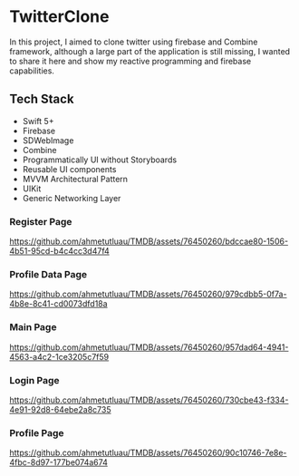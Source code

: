 # TwitterClone
In this project, I aimed to clone twitter using firebase and Combine framework, although a large part of the application is still missing, I wanted to share it here and show my reactive programming and firebase capabilities.

## Tech Stack

- Swift 5+
- Firebase
- SDWebImage
- Combine
- Programmatically UI without Storyboards
- Reusable UI components
- MVVM Architectural Pattern
- UIKit
- Generic Networking Layer

### Register Page
https://github.com/ahmetutluau/TMDB/assets/76450260/bdccae80-1506-4b51-95cd-b4c4cc3d47f4

### Profile Data Page
https://github.com/ahmetutluau/TMDB/assets/76450260/979cdbb5-0f7a-4b8e-8c41-cd0073dfd18a

### Main Page
https://github.com/ahmetutluau/TMDB/assets/76450260/957dad64-4941-4563-a4c2-1ce3205c7f59

### Login Page
https://github.com/ahmetutluau/TMDB/assets/76450260/730cbe43-f334-4e91-92d8-64ebe2a8c735

### Profile Page
https://github.com/ahmetutluau/TMDB/assets/76450260/90c10746-7e8e-4fbc-8d97-177be074a674
